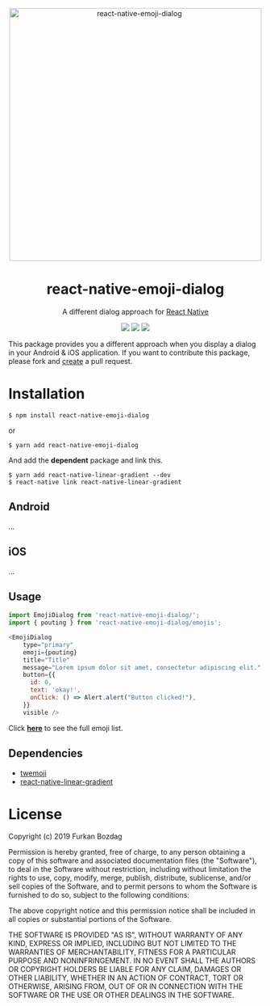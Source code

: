 
<p align="center">
  <a href="https://github.com/bozd4g/react-native-emoji-dialog">
    <img alt="react-native-emoji-dialog" src="https://raw.githubusercontent.com/bozd4g/react-native-emoji-dialog/master/assets/github/logo.png" width="500">
  </a>
</p>

<h1 align="center">
  react-native-emoji-dialog
</h1>

<p align="center">
  A different dialog approach for <a href="https://facebook.github.io/react-native/">React Native</a>
</p>

<p align="center">
  <a href="https://bozd4g.mit-license.org/"><img src="https://img.shields.io/badge/License-MIT-blue.svg"></a>
  <a href="https://www.npmjs.com/package/react-native-emoji-dialog"><img src="https://img.shields.io/npm/v/react-native-emoji-dialog"></a>
  <a href="https://www.npmjs.com/package/react-native-emoji-dialog"><img src="https://img.shields.io/npm/dt/react-native-emoji-dialog"></a>
</p>

This package provides you a different approach when you display a dialog in your Android & iOS application. If you want to contribute this package, please fork and [create](https://github.com/bozd4g/react-native-emoji-dialog/pulls) a pull request.

# Installation

```
$ npm install react-native-emoji-dialog
```
or
```
$ yarn add react-native-emoji-dialog
```

And add the **dependent** package and link this.
```
$ yarn add react-native-linear-gradient --dev
$ react-native link react-native-linear-gradient
```

## Android
...

## iOS
...

## Usage
```js
import EmojiDialog from 'react-native-emoji-dialog/';
import { pouting } from 'react-native-emoji-dialog/emojis';

<EmojiDialog
    type="primary"
    emoji={pouting}
    title="Title"
    message="Lorem ipsum dolor sit amet, consectetur adipiscing elit."
    button={{
      id: 0,
      text: 'okay!',
      onClick: () => Alert.alert("Button clicked!"),
    }}
    visible />
```

Click **[here](/EmojiList.md)** to see the full emoji list.

## Dependencies
* [twemoji](https://github.com/twitter/twemoji)
* [react-native-linear-gradient](https://www.npmjs.com/package/react-native-linear-gradient)

# License
Copyright (c) 2019 Furkan Bozdag

Permission is hereby granted, free of charge, to any person obtaining a copy of this software and associated documentation files (the "Software"), to deal in the Software without restriction, including without limitation the rights to use, copy, modify, merge, publish, distribute, sublicense, and/or sell copies of the Software, and to permit persons to whom the Software is furnished to do so, subject to the following conditions:

The above copyright notice and this permission notice shall be included in all copies or substantial portions of the Software.

THE SOFTWARE IS PROVIDED "AS IS", WITHOUT WARRANTY OF ANY KIND, EXPRESS OR IMPLIED, INCLUDING BUT NOT LIMITED TO THE WARRANTIES OF MERCHANTABILITY, FITNESS FOR A PARTICULAR PURPOSE AND NONINFRINGEMENT. IN NO EVENT SHALL THE AUTHORS OR COPYRIGHT HOLDERS BE LIABLE FOR ANY CLAIM, DAMAGES OR OTHER LIABILITY, WHETHER IN AN ACTION OF CONTRACT, TORT OR OTHERWISE, ARISING FROM, OUT OF OR IN CONNECTION WITH THE SOFTWARE OR THE USE OR OTHER DEALINGS IN THE SOFTWARE.
